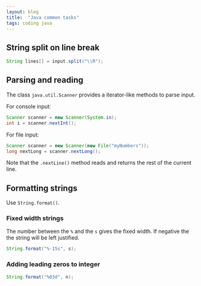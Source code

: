 ```yaml
---
layout: blog
title:  "Java common tasks"
tags: coding java
---
```

## String split on line break

```java
String lines[] = input.split("\\R");
```

## Parsing and reading

The class `java.util.Scanner` provides a iterator-like methods to parse input.

For console input:

```java
Scanner scanner = new Scanner(System.in);
int i = scanner.nextInt();
```

For file input:
```java
Scanner scanner = new Scanner(new File("myNumbers"));
long nextLong = scanner.nextLong();
```

Note that the `.nextLine()` method reads and returns the rest of the current line.

## Formatting strings

Use `String.format()`.

### Fixed width strings

The number between the `%` and the `s` gives the fixed width.
If negative the the string will be left justified.

```java
String.format("%-15s", s);
```

### Adding leading zeros to integer

```java
String.format("%03d", n);
```